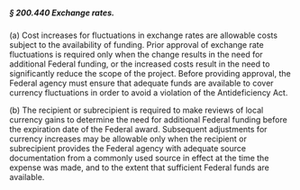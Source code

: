 ##### § 200.440 Exchange rates. #####

(a) Cost increases for fluctuations in exchange rates are allowable costs subject to the availability of funding. Prior approval of exchange rate fluctuations is required only when the change results in the need for additional Federal funding, or the increased costs result in the need to significantly reduce the scope of the project. Before providing approval, the Federal agency must ensure that adequate funds are available to cover currency fluctuations in order to avoid a violation of the Antideficiency Act.

(b) The recipient or subrecipient is required to make reviews of local currency gains to determine the need for additional Federal funding before the expiration date of the Federal award. Subsequent adjustments for currency increases may be allowable only when the recipient or subrecipient provides the Federal agency with adequate source documentation from a commonly used source in effect at the time the expense was made, and to the extent that sufficient Federal funds are available.